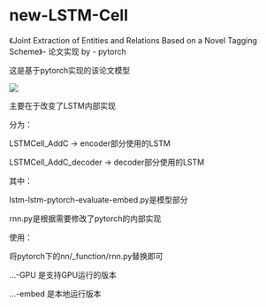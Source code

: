 # new-LSTM-Cell
《Joint Extraction of Entities and Relations Based on a Novel Tagging Scheme》-  论文实现 by - pytorch 


这是基于pytorch实现的该论文模型

<img src="https://github.com/huyingxi/new-LSTM-Cell/blob/master/WechatIMG92.jpg" />

主要在于改变了LSTM内部实现


分为：

LSTMCell_AddC             ->     encoder部分使用的LSTM

LSTMCell_AddC_decoder     ->     decoder部分使用的LSTM


其中：

lstm-lstm-pytorch-evaluate-embed.py是模型部分

rnn.py是根据需要修改了pytorch的内部实现


使用：

将pytorch下的nn/_function/rnn.py替换即可


...-GPU 是支持GPU运行的版本

...-embed 是本地运行版本

